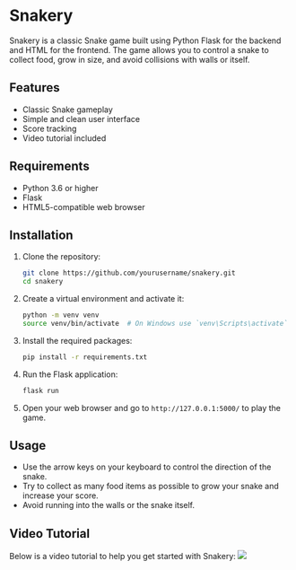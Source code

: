 # Snakery

Snakery is a classic Snake game built using Python Flask for the backend and HTML for the frontend. The game allows you to control a snake to collect food, grow in size, and avoid collisions with walls or itself.

## Features

- Classic Snake gameplay
- Simple and clean user interface
- Score tracking
- Video tutorial included

## Requirements

- Python 3.6 or higher
- Flask
- HTML5-compatible web browser

## Installation

1. Clone the repository:

    ```sh
    git clone https://github.com/yourusername/snakery.git
    cd snakery
    ```

2. Create a virtual environment and activate it:

    ```sh
    python -m venv venv
    source venv/bin/activate  # On Windows use `venv\Scripts\activate`
    ```

3. Install the required packages:

    ```sh
    pip install -r requirements.txt
    ```

4. Run the Flask application:

    ```sh
    flask run
    ```

5. Open your web browser and go to `http://127.0.0.1:5000/` to play the game.

## Usage

- Use the arrow keys on your keyboard to control the direction of the snake.
- Try to collect as many food items as possible to grow your snake and increase your score.
- Avoid running into the walls or the snake itself.

## Video Tutorial

Below is a video tutorial to help you get started with Snakery:
<img src ="snake.mp4">

```html

